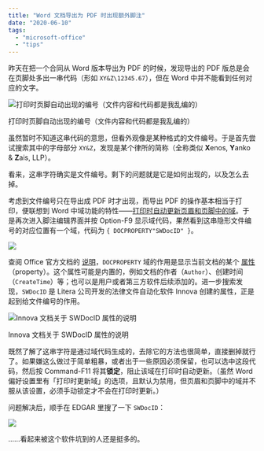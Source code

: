 ```yaml
---
title: "Word 文档导出为 PDF 时出现额外脚注"
date: "2020-06-10"
tags:
  - "microsoft-office"
  - "tips"
---
```


昨天在把一个合同从 Word 版本导出为 PDF 的时候，发现导出的 PDF 版总是会在页脚处多出一串代码（形如 `XY&Z\12345.67`），但在 Word 中并不能看到任何对应的文字。

![打印时页脚自动出现的编号（文件内容和代码都是我乱编的）](https://p178.p0.n0.cdn.getcloudapp.com/items/BluOpj7D/phantom_footnote.png?v=db61de0b8ccf3783bcb255519d749c52)

打印时页脚自动出现的编号（文件内容和代码都是我乱编的）

虽然暂时不知道这串代码的意思，但看外观像是某种格式的文件编号。于是首先尝试搜索其中的字母部分 `XY&Z`，发现是某个律所的简称（全称类似 **X**enos, **Y**anko & **Z**ais, LLP）。

看来，这串字符确实是文件编号。剩下的问题就是它是如何出现的，以及怎么去掉。

考虑到文件编号只在导出成 PDF 时才出现，而导出 PDF 的操作基本相当于打印，便联想到 Word 中域功能的特性——[打印时自动更新页眉和页脚中的域](https://support.microsoft.com/en-us/help/211629/which-fields-are-updated-when-you-open-repaginate-or-print-document)。于是再次进入脚注编辑界面并按 Option-F9 显示域代码，果然看到这串隐形文件编号的对应位置有一个域，代码为 `{ DOCPROPERTY"SWDocID" }`。

![](https://p178.p0.n0.cdn.getcloudapp.com/items/mXuAE8dk/field_code_docproperty.png?v=39b8491169c4a675b382231e30e317d9)

查阅 Office 官方文档的 [说明](https://support.microsoft.com/en-us/office/field-codes-docproperty-field-bf00526e-18cd-4515-8c8e-39d59094395a)，`DOCPROPERTY` 域的作用是显示当前文档的某个 [属性](https://support.office.com/en-us/article/View-or-change-the-properties-for-an-Office-file-21D604C2-481E-4379-8E54-1DD4622C6B75)（property）。这个属性可能是内置的，例如文档的作者（`Author`）、创建时间（`CreateTime`）等；也可以是用户或者第三方软件后续添加的。进一步搜索发现，`SWDocID` 是 Litera 公司开发的法律文件自动化软件 Innova 创建的属性，正是起到给文件编号的作用。

![Innova 文档关于 SWDocID 属性的说明](https://p178.p0.n0.cdn.getcloudapp.com/items/d5uWzBBv/innova_swdocid.png?v=9097ff06c6f582127f119cf449db7dda)

Innova 文档关于 SWDocID 属性的说明

既然了解了这串字符是通过域代码生成的，去除它的方法也很简单，直接删掉就行了。如果嫌这么做过于简单粗暴，或者出于一些原因必须保留，也可以选中这段代码，然后按 Command-F11 将其**锁定**，阻止该域在打印时自动更新。（虽然 Word 偏好设置里有「打印时更新域」的选项，且默认为禁用，但页眉和页脚中的域并不服从该设置，必须手动锁定才不会在打印时更新。）

问题解决后，顺手在 EDGAR 里搜了一下 `SWDocID`：

![](https://p178.p0.n0.cdn.getcloudapp.com/items/bLujJYY0/edgar_swdocid.png?v=fb7bd1dbd786eca97ce8ff3c6203c228)

……看起来被这个软件坑到的人还是挺多的。
